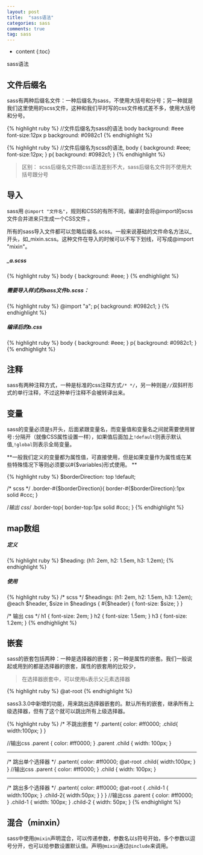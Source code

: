 ```yaml
---
layout: post
title:  "sass语法"
categories: sass
comments: true
tag: sass
---
```


* content
{:toc}

sass语法





## 文件后缀名

sass有两种后缀名文件：一种后缀名为sass，不使用大括号和分号；另一种就是我们这里使用的scss文件，这种和我们平时写的css文件格式差不多，使用大括号和分号。

{% highlight ruby %}
//文件后缀名为sass的语法
body
  background: #eee
  font-size:12px
p
  background: #0982c1
{% endhighlight %}

{% highlight ruby %}
//文件后缀名为scss的语法,
body {
  background: #eee;
  font-size:12px;
}
p{
  background: #0982c1;
}
{% endhighlight %}

> 区别： scss后缀名文件跟css语法差别不大，sass后缀名文件则不使用大括号跟分号

## 导入

sass用 ` @import "文件名" `，规则和CSS的有所不同，编译时会将@import的scss文件合并进来只生成一个CSS文件 。

所有的sass导入文件都可以忽略后缀名.scss。一般来说基础的文件命名方法以_开头，如_mixin.scss。这种文件在导入的时候可以不写下划线，可写成@import "mixin"。

##### _a.scss
{% highlight ruby %}
body {
  background: #eee;
}
{% endhighlight %}

##### 需要导入样式的sass文件b.scss：
{% highlight ruby %}
@import "a";
p{
  background: #0982c1;
}
{% endhighlight %}

##### 编译后的b.css
{% highlight ruby %}
body {
  background: #eee;
}
p{
  background: #0982c1;
}
{% endhighlight %}

## 注释
sass有两种注释方式，一种是标准的css注释方式`/* */`，另一种则是`//`双斜杆形式的单行注释，不过这种单行注释不会被转译出来。

## 变量
sass的变量必须是`$`开头，后面紧跟变量名，而变量值和变量名之间就需要使用冒号`:`分隔开（就像CSS属性设置一样），如果值后面加上`!default`则表示默认值,`!global`则表示全局变量。

**一般我们定义的变量都为属性值，可直接使用，但是如果变量作为属性或在某些特殊情况下等则必须要以#{$variables}形式使用。
**

{% highlight ruby %}
$borderDirection: top !default;

/* scss */
.border-#{$borderDirection}{
  border-#{$borderDirection}:1px solid #ccc;
}

/*输出 css*/
.border-top{
  border-top:1px solid #ccc;
}
{% endhighlight %}
## map数组
##### 定义

{% highlight ruby %}
$heading: (h1: 2em, h2: 1.5em, h3: 1.2em);
{% endhighlight %}
##### 使用

{% highlight ruby %}
/* scss */
$headings: (h1: 2em, h2: 1.5em, h3: 1.2em);
@each $header, $size in $headings {
  #{$header} {
    font-size: $size;
  }
}

/* 输出 css */
h1 {
  font-size: 2em;
}
h2 {
  font-size: 1.5em;
}
h3 {
  font-size: 1.2em;
}
{% endhighlight %}

## 嵌套
sass的嵌套包括两种：一种是选择器的嵌套；另一种是属性的嵌套。我们一般说起或用到的都是选择器的嵌套，属性的嵌套用的比较少，
> 在选择器嵌套中，可以使用`&`表示父元素选择器

{% highlight ruby %}
@at-root
{% endhighlight %}

sass3.3.0中新增的功能，用来跳出选择器嵌套的。默认所有的嵌套，继承所有上级选择器，但有了这个就可以跳出所有上级选择器。

{% highlight ruby %}
/* 不跳出嵌套 */
.partent{
    color: #ff0000;
    .child{
        width:100px;
    }
}

//输出css
.parent {
  color: #ff0000;
}
.parent .child {
  width: 100px;
}


---

/* 跳出单个选择器 */
.partent{
    color: #ff0000;
    @at-root .child{
        width:100px;
    }
}
//输出css
.parent {
  color: #ff0000;
}
.child {
  width: 100px;
}

---

/* 跳出多个选择器 */
.partent{
    color: #ff0000;
    @at-root {
        .child-1 {
            width:100px;
        }
        .child-2{
            width:50px;
        }
    }
}
//输出css
.parent {
  color: #ff0000;
}
.child-1 {
  width: 100px;
}
.child-2 {
  width: 50px;
}
{% endhighlight %}

## 混合（minxin）
sass中使用`@mixin`声明混合，可以传递参数，参数名以`$`符号开始，多个参数以逗号分开，也可以给参数设置默认值。声明`@mixin`通过`@include`来调用。




